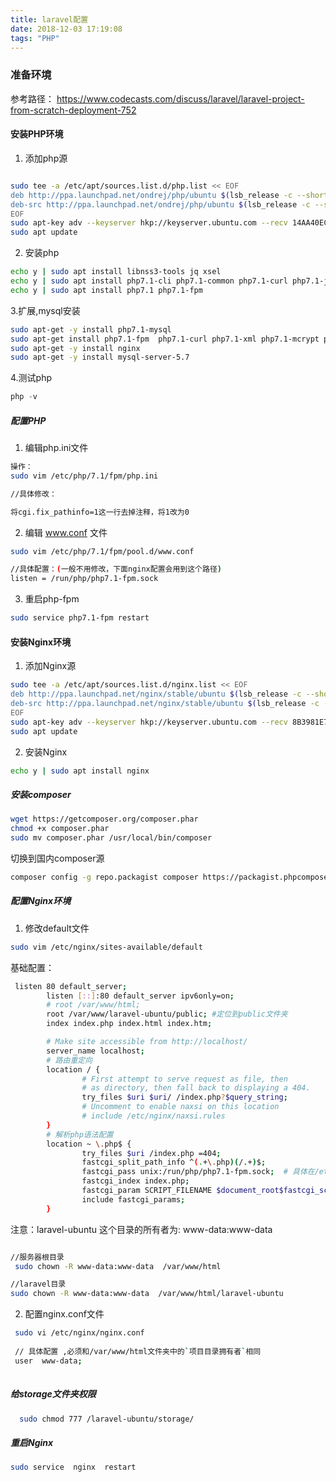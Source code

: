 ```yaml
---
title: laravel配置
date: 2018-12-03 17:19:08
tags: "PHP"
---
```

### 准备环境

参考路径： https://www.codecasts.com/discuss/laravel/laravel-project-from-scratch-deployment-752

#### 安装PHP环境

1. 添加php源
```bash

sudo tee -a /etc/apt/sources.list.d/php.list << EOF
deb http://ppa.launchpad.net/ondrej/php/ubuntu $(lsb_release -c --short) main 
deb-src http://ppa.launchpad.net/ondrej/php/ubuntu $(lsb_release -c --short) main 
EOF
sudo apt-key adv --keyserver hkp://keyserver.ubuntu.com --recv 14AA40EC0831756756D7F66C4F4EA0AAE5267A6C
sudo apt update
```
2. 安装php
```bash
echo y | sudo apt install libnss3-tools jq xsel 
echo y | sudo apt install php7.1-cli php7.1-common php7.1-curl php7.1-json php7.1-mbstring php7.1-mcrypt php7.1-opcache php7.1-readline php7.1-xml php7.1-zip php7.1-sqlite3 php7.1-mysql php7.1-pgsql
echo y | sudo apt install php7.1 php7.1-fpm
```
3.扩展,mysql安装
```bash
sudo apt-get -y install php7.1-mysql
sudo apt-get install php7.1-fpm  php7.1-curl php7.1-xml php7.1-mcrypt php7.1-json php7.1-gd php7.1-mbstring
sudo apt-get -y install nginx
sudo apt-get -y install mysql-server-5.7
```
4.测试php

```php
php -v
```


##### 配置PHP
1. 编辑php.ini文件 
```bash
操作：
sudo vim /etc/php/7.1/fpm/php.ini

//具体修改：

将cgi.fix_pathinfo=1这一行去掉注释，将1改为0

```
2. 编辑 www.conf 文件
```bash
sudo vim /etc/php/7.1/fpm/pool.d/www.conf 

//具体配置：(一般不用修改，下面nginx配置会用到这个路径)
listen = /run/php/php7.1-fpm.sock

```
3. 重启php-fpm

```bash
sudo service php7.1-fpm restart
```

#### 安装Nginx环境

1. 添加Nginx源
```bash
sudo tee -a /etc/apt/sources.list.d/nginx.list << EOF
deb http://ppa.launchpad.net/nginx/stable/ubuntu $(lsb_release -c --short) main 
deb-src http://ppa.launchpad.net/nginx/stable/ubuntu $(lsb_release -c --short) main 
EOF
sudo apt-key adv --keyserver hkp://keyserver.ubuntu.com --recv 8B3981E7A6852F782CC4951600A6F0A3C300EE8C
sudo apt update
```

2. 安装Nginx
```bash
echo y | sudo apt install nginx
```
##### 安装composer

```bash
wget https://getcomposer.org/composer.phar
chmod +x composer.phar
sudo mv composer.phar /usr/local/bin/composer
```

切换到国内composer源

```bash
composer config -g repo.packagist composer https://packagist.phpcomposer.com
```

##### 配置Nginx环境
  1. 修改default文件
  
  ```bash
  sudo vim /etc/nginx/sites-available/default
  ```
  基础配置：
  ```bash
   listen 80 default_server;
          listen [::]:80 default_server ipv6only=on;
          # root /var/www/html;
          root /var/www/laravel-ubuntu/public; #定位到public文件夹
          index index.php index.html index.htm;
  
          # Make site accessible from http://localhost/
          server_name localhost;
          # 路由重定向
          location / {
                  # First attempt to serve request as file, then
                  # as directory, then fall back to displaying a 404.
                  try_files $uri $uri/ /index.php?$query_string;
                  # Uncomment to enable naxsi on this location
                  # include /etc/nginx/naxsi.rules
          }
          # 解析php语法配置
          location ~ \.php$ {
                  try_files $uri /index.php =404;
                  fastcgi_split_path_info ^(.+\.php)(/.+)$;
                  fastcgi_pass unix:/run/php/php7.1-fpm.sock;  # 具体在/etc/php/7.1/fpm/pool.d/www.conf 中配置 
                  fastcgi_index index.php;
                  fastcgi_param SCRIPT_FILENAME $document_root$fastcgi_script_name;
                  include fastcgi_params;
          }
  ```
   注意：laravel-ubuntu 这个目录的所有者为: www-data:www-data
  
  ```bash
  
  //服务器根目录
   sudo chown -R www-data:www-data  /var/www/html
  
  //laravel目录
  sudo chown -R www-data:www-data  /var/www/html/laravel-ubuntu
  
  ```
  
  2. 配置nginx.conf文件
  
  ```bash
   sudo vi /etc/nginx/nginx.conf
   
   // 具体配置 ,必须和/var/www/html文件夹中的`项目目录拥有者`相同
   user  www-data;
   
  ```

  ##### 给storage文件夹权限
  ```bash
    sudo chmod 777 /laravel-ubuntu/storage/
  ```
  
  ##### 重启Nginx
  
   ```bash
   sudo service  nginx  restart
   ```
   
   
   

